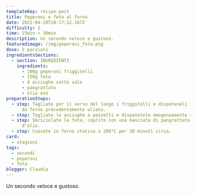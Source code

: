 ```yaml
---
templateKey: recipe-post
title: Peperoni e feta al forno
date: 2021-04-28T18:17:12.167Z
difficulty: 2
time: 15min + 30min
description: Un secondo veloce e gustoso.
featuredimage: /img/peperoni_feta.png
dose: 2 porzioni
ingredientsSections:
  - section: INGREDIENTI
    ingredients:
      - 200g peperoni friggitelli
      - 150g feta
      - 4 acciughe sotto sale
      - pangrattato
      - olio evo
preparationSteps:
  - step: Tagliate per il verso del lungo i friggitelli e dispoteneli in un tegame
      da forno precedentemente oliato.
  - step: Tagliate le acciughe a pezzetti e disponetele omogeneamente sui peperoni.
  - step: Sbriciolate la feta, coprite con una manciata di pangrattato ed un filo
      d'olio.
  - step: Cuocete in forno statico a 200°C per 30 minuti circa.
card:
  - stagioni
tags:
  - secondi
  - peperoni
  - feta
blogger: Claudia
---
```

Un secondo veloce e gustoso.